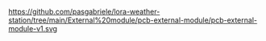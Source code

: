 https://github.com/pasgabriele/lora-weather-station/tree/main/External%20module/pcb-external-module/pcb-external-module-v1.svg
